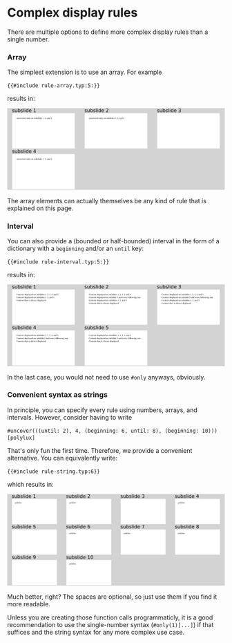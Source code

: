 # Complex display rules
There are multiple options to define more complex display rules than a single
number.

### Array
The simplest extension is to use an array.
For example
```typ
{{#include rule-array.typ:5:}}
```
results in:

![rule-array](rule-array.png)

The array elements can actually themselves be any kind of rule that is explained
on this page.

### Interval
You can also provide a (bounded or half-bounded) interval in the form of a
dictionary with a `beginning` and/or an `until` key:
```typ
{{#include rule-interval.typ:5:}}
```
results in:

![rule-interval](rule-interval.png)

In the last case, you would not need to use `#only` anyways, obviously.

### Convenient syntax as strings
In principle, you can specify every rule using numbers, arrays, and intervals.
However, consider having to write
```typ
#uncover(((until: 2), 4, (beginning: 6, until: 8), (beginning: 10)))[polylux]
```
That's only fun the first time.
Therefore, we provide a convenient alternative.
You can equivalently write:
```typ
{{#include rule-string.typ:6}}
```
which results in:

![rule-string](rule-string.png)

Much better, right?
The spaces are optional, so just use them if you find it more readable.

Unless you are creating those function calls programmaticly, it is a good
recommendation to use the single-number syntax (`#only(1)[...]`) if that
suffices and the string syntax for any more complex use case.

